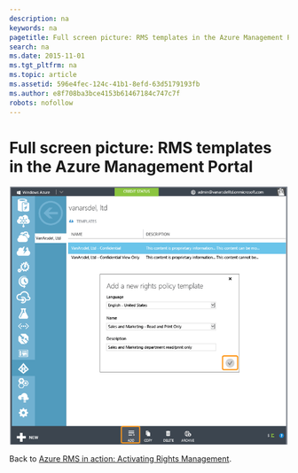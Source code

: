 ```yaml
---
description: na
keywords: na
pagetitle: Full screen picture: RMS templates in the Azure Management Portal
search: na
ms.date: 2015-11-01
ms.tgt_pltfrm: na
ms.topic: article
ms.assetid: 596e4fec-124c-41b1-8efd-63d5179193fb
ms.author: e8f708ba3bce4153b61467184c747c7f
robots: nofollow
---
```

# Full screen picture: RMS templates in the Azure Management Portal
![](../Image/AzRMS_TemplatesPortal.png)

Back to [Azure RMS in action: Activating Rights Management](http://technet.microsoft.com/library/jj585026.aspx).

